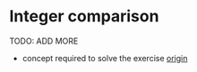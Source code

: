 # Integer comparison

TODO: ADD MORE

- concept required to solve the exercise [origin](./exercise-concepts/binary-search-tree.md)
